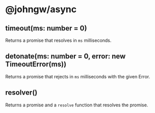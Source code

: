 # @johngw/async

## timeout(ms: number = 0)

Returns a promise that resolves in `ms` milliseconds.

## detonate(ms: number = 0, error: new TimeoutError(ms))

Returns a promise that rejects in `ms` milliseconds with the given Error.

## resolver<T>()

Returns a promise and a `resolve` function that resolves the promise.
